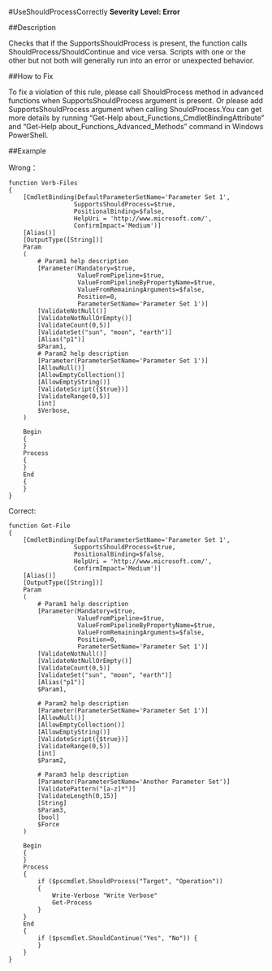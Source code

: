 #UseShouldProcessCorrectly 
**Severity Level: Error**


##Description

Checks that if the SupportsShouldProcess is present, the function calls ShouldProcess/ShouldContinue and vice versa. Scripts with one or the other but not both will generally run into an error or unexpected behavior.


##How to Fix

To fix a violation of this rule, please call ShouldProcess method in advanced functions when SupportsShouldProcess argument is present. Or please add SupportsShouldProcess argument when calling ShouldProcess.You can get more details by running “Get-Help about_Functions_CmdletBindingAttribute” and “Get-Help about_Functions_Advanced_Methods” command in Windows PowerShell.

##Example

Wrong： 

	function Verb-Files
	{
	    [CmdletBinding(DefaultParameterSetName='Parameter Set 1', 
	                  SupportsShouldProcess=$true, 
	                  PositionalBinding=$false,
	                  HelpUri = 'http://www.microsoft.com/',
	                  ConfirmImpact='Medium')]
	    [Alias()]
	    [OutputType([String])]
	    Param
	    (
	        # Param1 help description
	        [Parameter(Mandatory=$true, 
	                   ValueFromPipeline=$true,
	                   ValueFromPipelineByPropertyName=$true, 
	                   ValueFromRemainingArguments=$false, 
	                   Position=0,
	                   ParameterSetName='Parameter Set 1')]
	        [ValidateNotNull()]
	        [ValidateNotNullOrEmpty()]
	        [ValidateCount(0,5)]
	        [ValidateSet("sun", "moon", "earth")]
	        [Alias("p1")] 
	        $Param1,
	        # Param2 help description
	        [Parameter(ParameterSetName='Parameter Set 1')]
	        [AllowNull()]
	        [AllowEmptyCollection()]
	        [AllowEmptyString()]
	        [ValidateScript({$true})]
	        [ValidateRange(0,5)]
	        [int]
	        $Verbose,
	    )

	    Begin
	    {
	    }
	    Process
	    {
	    }
	    End
	    {
	    }
	}

Correct:

	function Get-File
	{
	    [CmdletBinding(DefaultParameterSetName='Parameter Set 1', 
	                  SupportsShouldProcess=$true, 
	                  PositionalBinding=$false,
	                  HelpUri = 'http://www.microsoft.com/',
	                  ConfirmImpact='Medium')]
	    [Alias()]
	    [OutputType([String])]
	    Param
	    (
	        # Param1 help description
	        [Parameter(Mandatory=$true, 
	                   ValueFromPipeline=$true,
	                   ValueFromPipelineByPropertyName=$true, 
	                   ValueFromRemainingArguments=$false, 
	                   Position=0,
	                   ParameterSetName='Parameter Set 1')]
	        [ValidateNotNull()]
	        [ValidateNotNullOrEmpty()]
	        [ValidateCount(0,5)]
	        [ValidateSet("sun", "moon", "earth")]
	        [Alias("p1")] 
	        $Param1,

	        # Param2 help description
	        [Parameter(ParameterSetName='Parameter Set 1')]
	        [AllowNull()]
	        [AllowEmptyCollection()]
	        [AllowEmptyString()]
	        [ValidateScript({$true})]
	        [ValidateRange(0,5)]
	        [int]
	        $Param2,

	        # Param3 help description
	        [Parameter(ParameterSetName='Another Parameter Set')]
	        [ValidatePattern("[a-z]*")]
	        [ValidateLength(0,15)]
	        [String]
	        $Param3,
	        [bool]
	        $Force
	    )

	    Begin
	    {
	    }
	    Process
	    {
	        if ($pscmdlet.ShouldProcess("Target", "Operation"))
	        {
	            Write-Verbose "Write Verbose"
	            Get-Process
	        }
	    }
	    End
	    {
	        if ($pscmdlet.ShouldContinue("Yes", "No")) {
	        }
	    }
	}
